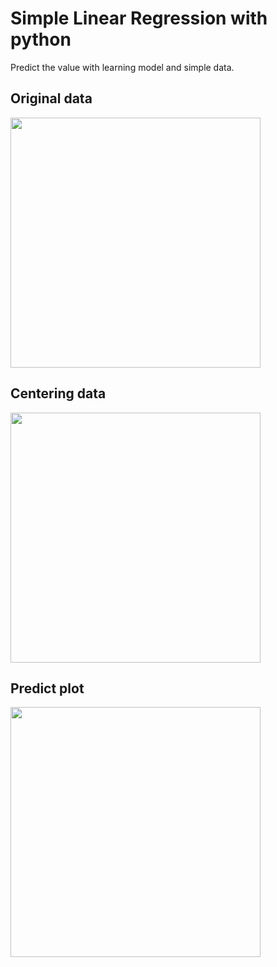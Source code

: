 # Simple Linear Regression with python

Predict the value with learning model and simple data.

## Original data
<img src="https://user-images.githubusercontent.com/70537611/95667607-1ccbaf80-0b1d-11eb-978b-b584f0f82270.png" height="400px" >

## Centering data
<img src="https://user-images.githubusercontent.com/70537611/95667705-6ec10500-0b1e-11eb-85d8-72a4316a55da.png" height="400px" >

## Predict plot
<img src="https://user-images.githubusercontent.com/70537611/95667729-d9724080-0b1e-11eb-9809-b2dd4bbe20fa.png" height="400px" >
